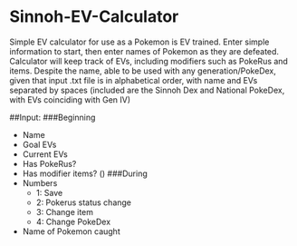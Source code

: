 # Sinnoh-EV-Calculator

Simple EV calculator for use as a Pokemon is EV trained.
Enter simple information to start, then enter names of Pokemon as they are defeated.
Calculator will keep track of EVs, including modifiers such as PokeRus and items.
Despite the name, able to be used with any generation/PokeDex, given that input .txt file is in alphabetical order, with name and EVs separated by spaces (included are the Sinnoh Dex and National PokeDex, with EVs coinciding with Gen IV)

##Input:
###Beginning
- Name
- Goal EVs
- Current EVs
- Has PokeRus?
- Has modifier items? ()
###During
- Numbers
    - 1: Save
    - 2: Pokerus status change
    - 3: Change item
    - 4: Change PokeDex
- Name of Pokemon caught
